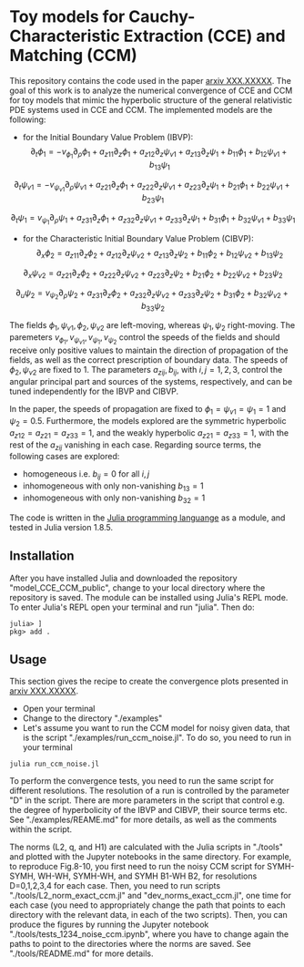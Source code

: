 # Toy models for Cauchy-Characteristic Extraction (CCE) and Matching (CCM)
 
This repository contains the code used in the paper [arxiv XXX.XXXXX](...).
The goal of this work is to analyze the numerical convergence of CCE and CCM
for toy models that mimic the hyperbolic structure of the general relativistic PDE systems
used in CCE and CCM. The implemented models are the following:

- for the Initial Boundary Value Problem (IBVP):
$$\partial_t \phi_1 = - v_{\phi_1} \partial_\rho \phi_1 + a_{z11} \partial_z \phi_1 + a_{z12} \partial_z \psi_{v 1} + a_{z13} \partial_z \psi_1 + b_{11} \phi_1 + b_{12} \psi_{v 1} + b_{13}\psi_1 $$ 

$$\partial_t \psi_{v1} = - v_{\psi_{v1}} \partial_\rho \psi_{v1} + a_{z21} \partial_z \phi_1 + a_{z22} \partial_z \psi_{v 1} + a_{z23} \partial_z \psi_1 + b_{21} \phi_1 + b_{22} \psi_{v 1} + b_{23}\psi_1 $$

$$\partial_t \psi_1 = v_{\psi_1} \partial_\rho \psi_1 + a_{z31} \partial_z \phi_1 + a_{z32} \partial_z \psi_{v 1} + a_{z33} \partial_z \psi_1 + b_{31} \phi_1 + b_{32} \psi_{v 1} + b_{33}\psi_1 $$

- for the Characteristic Initial Boundary Value Problem (CIBVP):
$$\partial_x \phi_2 = a_{z11} \partial_z \phi_2 + a_{z12} \partial_z \psi_{v 2} + a_{z13} \partial_z \psi_2 + b_{11} \phi_2 + b_{12} \psi_{v 2} + b_{13}\psi_2 $$ 

$$\partial_x \psi_{v2} = a_{z21} \partial_z \phi_2 + a_{z22} \partial_z \psi_{v 2} + a_{z23} \partial_z \psi_2 + b_{21} \phi_2 + b_{22} \psi_{v 2} + b_{23}\psi_2 $$

$$\partial_u \psi_2 = v_{\psi_2} \partial_\rho \psi_2 + a_{z31} \partial_z \phi_2 + a_{z32} \partial_z \psi_{v 2} + a_{z33} \partial_z \psi_2 + b_{31} \phi_2 + b_{32} \psi_{v 2} + b_{33}\psi_2 $$

The fields $\phi_1, \psi_{v1}, \phi_2, \psi_{v2}$ are left-moving,
whereas $\psi_1, \psi_2$ right-moving. The paremeters $v_{\phi_1},
v_{\psi_{v1}}, v_{\psi_1}, v_{\psi_2}$ control the speeds of the
fields and should receive only positive values to maintain the
direction of propagation of the fields, as well as the correct
prescription of boundary data. The speeds of $\phi_2, \psi_{v2}$ are
fixed to $1$. The parameters $a_{zij}, b_{ij}$, with $i,j=1,2,3$,
control the angular principal part and sources of the systems,
respectively, and can be tuned independently for the IBVP and CIBVP.

In the paper, the speeds of propagation are fixed to $\phi_1 =
\psi_{v1} = \psi_1 = 1$ and $\psi_2 = 0.5$. Furthermore, the models
explored are the symmetric hyperbolic $a_{z12}=a_{z21}=a_{z33}=1$, and
the weakly hyperbolic $a_{z21}=a_{z33}=1$, with the rest of the
$a_{zij}$ vanishing in each case. Regarding source terms, the
following cases are explored:
+ homogeneous i.e. $b_{ij} = 0$ for all $i,j$
+ inhomogeneous with only non-vanishing $b_{13}=1$
+ inhomogeneous with only non-vanishing $b_{32}=1$

The code is written in the [Julia programming
languange](https://julialang.org/) as a module, and
tested in Julia version 1.8.5.

## Installation

After you have installed Julia and downloaded the repository
"model_CCE_CCM_public", change to your local directory where the
repository is saved. The module can be installed using Julia's REPL
mode. To enter Julia's REPL open your terminal and run "julia". Then
do:

```
julia> ]
pkg> add .
```

## Usage

This section gives the recipe to create the convergence plots
presented in [arxiv XXX.XXXXX](...).

+ Open your terminal
+ Change to the directory "./examples"
+ Let's assume you want to run the CCM model for noisy given data,
that is the script "./examples/run_ccm_noise.jl". To do so, you need
to run in your terminal
```
julia run_ccm_noise.jl
```
To perform the convergence tests, you need to run the same script for
different resolutions. The resolution of a run is controlled by the
parameter "D" in the script. There are more parameters in the script
that control e.g. the degree of hyperbolicity of the IBVP and CIBVP,
their source terms etc. See "./examples/REAME.md" for more details, as
well as the comments within the script.

The norms (L2, q, and H1) are calculated with the Julia scripts in
"./tools" and plotted with the Jupyter notebooks in the same
directory. For example, to reproduce Fig.8-10, you first need to run
the noisy CCM script for SYMH-SYMH, WH-WH, SYMH-WH, and SYMH B1-WH B2,
for resolutions D=0,1,2,3,4 for each case. Then, you need to run
scripts "./tools/L2_norm_exact_ccm.jl" and "dev_norms_exact_ccm.jl",
one time for each case (you need to appropriately change the path that
points to each directory with the relevant data, in each of the two
scripts). Then, you can produce the figures by running the Jupyter
notebook "./tools/tests_1234_noise_ccm.ipynb", where you have to
change again the paths to point to the directories where the norms are
saved. See "./tools/README.md" for more details.
